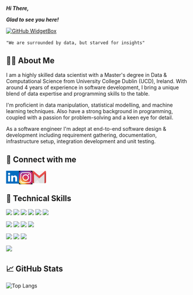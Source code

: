 <img align="left" src="https://komarev.com/ghpvc/?username=yash-pimpale&color=blueviolet&style=flat" alt=""/>  

</br>

***Hi There,***

***Glad to see you here!***

[![GitHub WidgetBox](https://github-widgetbox.vercel.app/api/profile?username=yash-pimpale&data=followers,repositories,stars,commits&theme=viridescent)](https://github.com/Jurredr/github-widgetbox)

``
"We are surrounded by data, but starved for insights"
``

## :office_worker: About Me

I am a highly skilled data scientist with a Master's degree in Data & Computational Science from University College Dublin (UCD), Ireland. With around 4 years of experience in software development, I bring a unique blend of data expertise and programming skills to the table.

I'm proficient in data manipulation, statistical modelling, and machine learning techniques. Also have a strong background in programming, coupled with a passion for problem-solving and a keen eye for detail.

As a software engineer I'm adept at end-to-end software design & development including requirement gathering, documentation, infrastructure setup, integration development and unit testing.

## :handshake: Connect with me

<a href="https://www.linkedin.com/in/yash-pimpale"><img align="left" src="https://github.com/yash-pimpale/yash-pimpale/blob/main/Media/LinkedIn.png" width="35px" height="35px"/></a> 

<a href="https://www.instagram.com/yashpimpale/"><img align="left" src="https://github.com/yash-pimpale/yash-pimpale/blob/main/Media/Instagram.jpg" width="37px" height="37px"/>

</a> <a href="mailto:yashpimpale6@gmail.com"><img align="left" src="https://github.com/yash-pimpale/yash-pimpale/blob/main/Media/Gmail.png" width="37px" height="34px"/></a> </br></br>

## :briefcase: Technical Skills

![](https://img.shields.io/badge/Python-FFD43B?style=for-the-badge&logo=python&logoColor=blue) ![](https://img.shields.io/badge/R-276DC3?style=for-the-badge&logo=r&logoColor=white) ![](https://img.shields.io/badge/C%23-239120?style=for-the-badge&logo=c-sharp&logoColor=white) ![](https://img.shields.io/badge/C%2B%2B-00599C?style=for-the-badge&logo=c%2B%2B&logoColor=white) ![](https://img.shields.io/badge/C-00599C?style=for-the-badge&logo=c&logoColor=white) ![](https://img.shields.io/badge/HTML-239120?style=for-the-badge&logo=html5&logoColor=white)

![](https://img.shields.io/badge/Amazon_AWS-232F3E?style=for-the-badge&logo=amazon-aws&logoColor=white) ![](https://img.shields.io/badge/PowerBI-F2C811?style=for-the-badge&logo=Power%20BI&logoColor=white) ![](https://img.shields.io/badge/Oracle-F80000?style=for-the-badge&logo=oracle&logoColor=black) ![](https://img.shields.io/badge/Microsoft_SQL_Server-CC2927?style=for-the-badge&logo=microsoft-sql-server&logoColor=white)

![](https://img.shields.io/badge/RStudio-75AADB?style=for-the-badge&logo=RStudio&logoColor=white) ![](https://img.shields.io/badge/Visual_Studio-5C2D91?style=for-the-badge&logo=visual%20studio&logoColor=white) ![](https://img.shields.io/badge/Jupyter-F37626.svg?&style=for-the-badge&logo=Jupyter&logoColor=white)

![](https://img.shields.io/badge/Postman-FF6C37?style=for-the-badge&logo=Postman&logoColor=white)

## :chart_with_upwards_trend: GitHub Stats

![Top Langs](https://github-readme-stats.vercel.app/api/top-langs/?username=yash-pimpale&hide=javascript,css,scss,html&theme=tokyonight)
